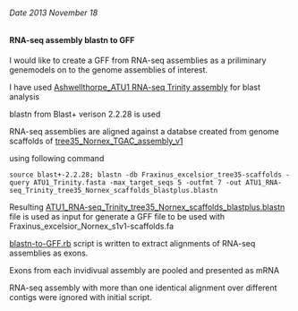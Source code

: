 ###### Date 2013 November 18
#### RNA-seq assembly blastn to GFF 

I would like to create a GFF from RNA-seq assemblies as a priliminary genemodels on to the genome assemblies of interest.

I have used [Ashwellthorpe_ATU1 RNA-seq Trinity assembly](https://github.com/ash-dieback-crowdsource/data/blob/master/ash_dieback/fraxinus_excelsior/Ashwellthorpe_ATU1/assemblies/ATU1_Trinity.fasta) for blast analysis

blastn from Blast+ verison 2.2.28 is used

RNA-seq assemblies are aligned against a databse created from genome scaffolds of [tree35_Nornex_TGAC_assembly_v1](https://github.com/ash-dieback-crowdsource/data/blob/master/ash_dieback/fraxinus_excelsior/tree35/assemblies/gDNA/Fraxinus_excelsior_Nornex_s1v1/Fraxinus_excelsior_Nornex_s1v1.tar.gz/Fraxinus_excelsior_Nornex_s1v1-scaffolds.fa)

using following command

`source blast+-2.2.28; blastn -db Fraxinus_excelsior_tree35-scaffolds -query ATU1_Trinity.fasta -max_target_seqs 5 -outfmt 7 -out ATU1_RNA-seq_Trinity_tree35_Nornex_scaffolds_blastplus.blastn`

Resulting [ATU1_RNA-seq_Trinity_tree35_Nornex_scaffolds_blastplus.blastn](https://github.com/ash-dieback-crowdsource/data/blob/master/ash_dieback/fraxinus_excelsior/Ashwellthorpe_ATU1/blasts/ATU1_blastn_tree35_TGACv1/blastn.txt) file is used as input for generate a GFF file to be used with Fraxinus_excelsior_Nornex_s1v1-scaffolds.fa

[blastn-to-GFF.rb](https://github.com/shyamrallapalli/analysis_scripts/commits/fa848a52419290473c36306e1f828f60ee6741d0/blastn_to_gff/blastn-to-GFF.rb) script is written to extract alignments of RNA-seq assemblies as exons.

Exons from each invidivual assembly are pooled and presented as mRNA

RNA-seq assembly with more than one identical alignment over different contigs were ignored with initial script.




